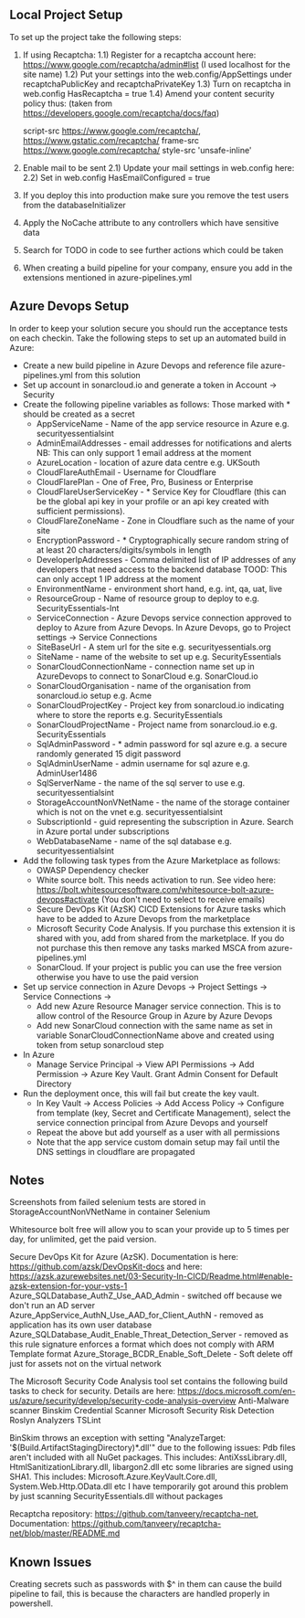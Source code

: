 Local Project Setup
-------------------

To set up the project take the following steps:

1) If using Recaptcha:
	1.1) Register for a recaptcha account here: https://www.google.com/recaptcha/admin#list (I used localhost for the site name)
	1.2) Put your settings into the web.config/AppSettings under recaptchaPublicKey and recaptchaPrivateKey
	1.3) Turn on recaptcha in web.config HasRecaptcha = true
	1.4) Amend your content security policy thus: (taken from https://developers.google.com/recaptcha/docs/faq)

    script-src https://www.google.com/recaptcha/, https://www.gstatic.com/recaptcha/
    frame-src https://www.google.com/recaptcha/
    style-src 'unsafe-inline'

2) Enable mail to be sent
	2.1) Update your mail settings in web.config here:
	<smtp host="localhost" port="25" defaultCredentials="true" />
	2.2) Set in web.config HasEmailConfigured = true

3) If you deploy this into production make sure you remove the test users from the databaseInitializer
4) Apply the NoCache attribute to any controllers which have sensitive data
5) Search for TODO in code to see further actions which could be taken
6) When creating a build pipeline for your company, ensure you add in the extensions mentioned in azure-pipelines.yml

Azure Devops Setup
------------------
In order to keep your solution secure you should run the acceptance tests on each checkin. Take the following steps to set up an automated build in Azure:

* Create a new build pipeline in Azure Devops and reference file azure-pipelines.yml from this solution
* Set up account in sonarcloud.io and generate a token in Account -> Security
* Create the following pipeline variables as follows: Those marked with * should be created as a secret
	+ AppServiceName - Name of the app service resource in Azure e.g. securityessentialsint
	+ AdminEmailAddresses - email addresses for notifications and alerts NB: This can only support 1 email address at the moment
	+ AzureLocation - location of azure data centre e.g. UKSouth
	+ CloudFlareAuthEmail - Username for Cloudflare
	+ CloudFlarePlan - One of Free, Pro, Business or Enterprise
	+ CloudFlareUserServiceKey - * Service Key for Cloudflare (this can be the global api key in your profile or an api key created with sufficient permissions). 
	+ CloudFlareZoneName - Zone in Cloudflare such as the name of your site
	+ EncryptionPassword - * Cryptographically secure random string of at least 20 characters/digits/symbols in length
	+ DeveloperIpAddresses - Comma delimited list of IP addresses of any developers that need access to the backend database TOOD: This can only accept 1 IP address at the moment
	+ EnvironmentName - environment short hand, e.g. int, qa, uat, live
	+ ResourceGroup - Name of resource group to deploy to e.g. SecurityEssentials-Int
	+ ServiceConnection - Azure Devops service connection approved to deploy to Azure from Azure Devops. In Azure Devops, go to Project settings -> Service Connections
	+ SiteBaseUrl - A stem url for the site e.g. securityessentials.org
	+ SiteName - name of the website to set up e.g. SecurityEssentials
	+ SonarCloudConnectionName - connection name set up in AzureDevops to connect to SonarCloud e.g. SonarCloud.io
	+ SonarCloudOrganisation - name of the organisation from sonarcloud.io setup e.g. Acme
	+ SonarCloudProjectKey - Project key from sonarcloud.io indicating where to store the reports e.g. SecurityEssentials
	+ SonarCloudProjectName - Project name from sonarcloud.io e.g. SecurityEssentials
	+ SqlAdminPassword - * admin password for sql azure e.g. a secure randomly generated 15 digit password
	+ SqlAdminUserName - admin username for sql azure e.g. AdminUser1486
	+ SqlServerName - the name of the sql server to use e.g. securityessentialsint
	+ StorageAccountNonVNetName - the name of the storage container which is not on the vnet e.g. securityessentialsint
	+ SubscriptionId - guid representing the subscription in Azure. Search in Azure portal under subscriptions
	+ WebDatabaseName - name of the sql database e.g. securityessentialsint
* Add the following task types from the Azure Marketplace as follows:
	+ OWASP Dependency checker
	+ White source bolt. This needs activation to run. See video here: https://bolt.whitesourcesoftware.com/whitesource-bolt-azure-devops#activate (You don't need to select to receive emails)
	+ Secure DevOps Kit (AzSK) CICD Extensions for Azure tasks which have to be added to Azure Devops from the marketplace
	+ Microsoft Security Code Analysis. If you purchase this extension it is shared with you, add from shared from the marketplace. If you do not purchase this then remove any tasks marked MSCA from azure-pipelines.yml
	+ SonarCloud. If your project is public you can use the free version otherwise you have to use the paid version
* Set up service connection in Azure Devops -> Project Settings -> Service Connections ->
    + Add new Azure Resource Manager service connection. This is to allow control of the Resource Group in Azure by Azure Devops
	+ Add new SonarCloud connection with the same name as set in variable SonarCloudConnectionName above and created using token from setup sonarcloud step
* In Azure
	+ Manage Service Principal -> View API Permissions -> Add Permission -> Azure Key Vault. Grant Admin Consent for Default Directory
* Run the deployment once, this will fail but create the key vault. 
	+ In Key Vault -> Access Policies -> Add Access Policy -> Configure from template (key, Secret and Certificate Management), select the service connection principal from Azure Devops and yourself
	+ Repeat the above but add yourself as a user with all permissions
	+ Note that the app service custom domain setup may fail until the DNS settings in cloudflare are propagated

Notes
-----

Screenshots from failed selenium tests are stored in StorageAccountNonVNetName in container Selenium

Whitesource bolt free will allow you to scan your provide up to 5 times per day, for unlimited, get the paid version.

Secure DevOps Kit for Azure (AzSK). Documentation is here: https://github.com/azsk/DevOpsKit-docs and here: https://azsk.azurewebsites.net/03-Security-In-CICD/Readme.html#enable-azsk-extension-for-your-vsts-1
	Azure_SQLDatabase_AuthZ_Use_AAD_Admin - switched off because we don't run an AD server
	Azure_AppService_AuthN_Use_AAD_for_Client_AuthN - removed as application has its own user database
	Azure_SQLDatabase_Audit_Enable_Threat_Detection_Server - removed as this rule signature enforces a format which does not comply with ARM Template format
	Azure_Storage_BCDR_Enable_Soft_Delete - Soft delete off just for assets not on the virtual network

The Microsoft Security Code Analysis tool set contains the following build tasks to check for security. Details are here: https://docs.microsoft.com/en-us/azure/security/develop/security-code-analysis-overview
	Anti-Malware scanner
	Binskim
	Credential Scanner
	Microsoft Security Risk Detection
	Roslyn Analyzers
	TSLint

BinSkim throws an exception with setting "AnalyzeTarget: '$(Build.ArtifactStagingDirectory)\*.dll'" due to the following issues:
	Pdb files aren't included with all NuGet packages. This includes: AntiXssLibrary.dll, HtmlSanitizationLibrary.dll, libargon2.dll etc
	some libraries are signed using SHA1. This includes: Microsoft.Azure.KeyVault.Core.dll, System.Web.Http.OData.dll etc
I have temporarily got around this problem by just scanning SecurityEssentials.dll without packages

Recaptcha repository: https://github.com/tanveery/recaptcha-net, Documentation: https://github.com/tanveery/recaptcha-net/blob/master/README.md

Known Issues
------------

Creating secrets such as passwords with $^ in them can cause the build pipeline to fail, this is because the characters are handled properly in powershell.